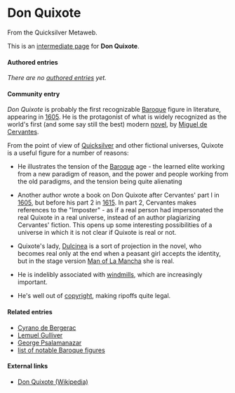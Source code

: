 
# Don Quixote

From the Quicksilver Metaweb.

This is an [intermediate page](/metaweb-intermediate-page) for 
**Don Quixote**.


#### Authored entries


*There are no [authored entries](/metaweb-authored-entries) yet.*

#### Community entry


*Don Quixote* is probably the first recognizable [Baroque](/baroque) figure in literature, appearing in [1605](/1605). He is the protagonist of what is widely recognized as the world's first (and some say still the best) modern [novel](/novel), by [Miguel de Cervantes](/miguel-de-cervantes).

From the point of view of [Quicksilver](/quicksilver) and other fictional universes, Quixote is a useful figure for a number of reasons:

* He illustrates the tension of the [Baroque](/baroque) age - the learned elite working from a new paradigm of reason, and the power and people working from the old paradigms, and the tension being quite alienating


* Another author wrote a book on Don Quixote after Cervantes' part I in [1605](/1605), but before his part 2 in [1615](/1615). In part 2, Cervantes makes references to the "Imposter" - as if a real person had impersonated the real Quixote in a real universe, instead of an author plagiarizing Cervantes' fiction. This opens up some interesting possibilities of a universe in which it is not clear if Quixote is real or not.


* Quixote's lady, [Dulcinea](/dulcinea) is a sort of projection in the novel, who becomes real only at the end when a peasant girl accepts the identity, but in the stage version [Man of La Mancha](/man-of-la-mancha) she is real.


* He is indelibly associated with [windmills](/windmill), which are increasingly important.


* He's well out of [copyright](/copyright), making ripoffs quite legal.


#### Related entries


* [Cyrano de Bergerac](/cyrano-de-bergerac)
* [Lemuel Gulliver](/lemuel-gulliver)
* [George Psalamanazar](/george-psalamanazar)
* [list of notable Baroque figures](/list-of-notable-baroque-figures)


#### External links


* [Don Quixote (Wikipedia)](/http-wikipedia-org-wiki-don-quixote)
